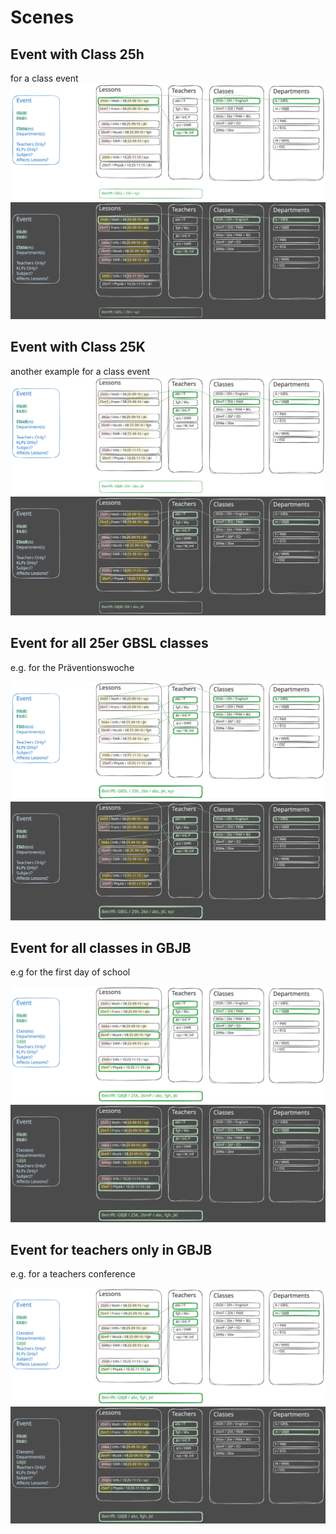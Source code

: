 # Scenes

## Event with Class 25h
for a class event
![](images/event-filtering-class-light.svg#gh-light-mode-only)![](images/event-filtering-class-dark.svg#gh-dark-mode-only)

## Event with Class 25K
another example for a class event
![](images/event-filtering-class2-light.svg#gh-light-mode-only)![](images/event-filtering-class2-dark.svg#gh-dark-mode-only)

## Event for all 25er GBSL classes
e.g. for the Präventionswoche

![](images/event-filtering-class-pattern-light.svg#gh-light-mode-only)![](images/event-filtering-class-pattern-dark.svg#gh-dark-mode-only)

## Event for all classes in GBJB
e.g for the first day of school

![](images/event-filtering-department-light.svg#gh-light-mode-only)![](images/event-filtering-department-dark.svg#gh-dark-mode-only)

## Event for teachers only in GBJB
e.g. for a teachers conference

![](images/event-filtering-department-teachers-light.svg#gh-light-mode-only)![](images/event-filtering-department-teachers-dark.svg#gh-dark-mode-only)